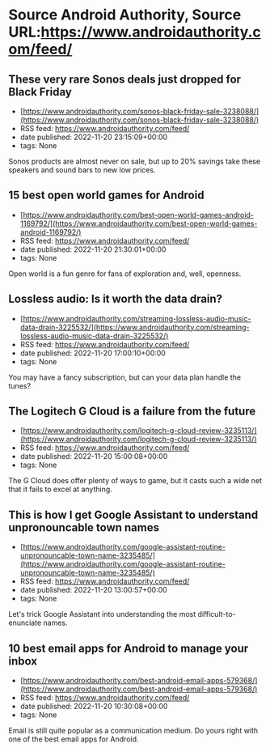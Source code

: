 # Source Android Authority, Source URL:https://www.androidauthority.com/feed/

## These very rare Sonos deals just dropped for Black Friday
 - [https://www.androidauthority.com/sonos-black-friday-sale-3238088/](https://www.androidauthority.com/sonos-black-friday-sale-3238088/)
 - RSS feed: https://www.androidauthority.com/feed/
 - date published: 2022-11-20 23:15:09+00:00
 - tags: None

Sonos products are almost never on sale, but up to 20% savings take these speakers and sound bars to new low prices.

## 15 best open world games for Android
 - [https://www.androidauthority.com/best-open-world-games-android-1169792/](https://www.androidauthority.com/best-open-world-games-android-1169792/)
 - RSS feed: https://www.androidauthority.com/feed/
 - date published: 2022-11-20 21:30:01+00:00
 - tags: None

Open world is a fun genre for fans of exploration and, well, openness.

## Lossless audio: Is it worth the data drain?
 - [https://www.androidauthority.com/streaming-lossless-audio-music-data-drain-3225532/](https://www.androidauthority.com/streaming-lossless-audio-music-data-drain-3225532/)
 - RSS feed: https://www.androidauthority.com/feed/
 - date published: 2022-11-20 17:00:10+00:00
 - tags: None

You may have a fancy subscription, but can your data plan handle the tunes?

## The Logitech G Cloud is a failure from the future
 - [https://www.androidauthority.com/logitech-g-cloud-review-3235113/](https://www.androidauthority.com/logitech-g-cloud-review-3235113/)
 - RSS feed: https://www.androidauthority.com/feed/
 - date published: 2022-11-20 15:00:08+00:00
 - tags: None

The G Cloud does offer plenty of ways to game, but it casts such a wide net that it fails to excel at anything.

## This is how I get Google Assistant to understand unpronouncable town names
 - [https://www.androidauthority.com/google-assistant-routine-unpronouncable-town-name-3235485/](https://www.androidauthority.com/google-assistant-routine-unpronouncable-town-name-3235485/)
 - RSS feed: https://www.androidauthority.com/feed/
 - date published: 2022-11-20 13:00:57+00:00
 - tags: None

Let's trick Google Assistant into understanding the most difficult-to-enunciate names.

## 10 best email apps for Android to manage your inbox
 - [https://www.androidauthority.com/best-android-email-apps-579368/](https://www.androidauthority.com/best-android-email-apps-579368/)
 - RSS feed: https://www.androidauthority.com/feed/
 - date published: 2022-11-20 10:30:08+00:00
 - tags: None

Email is still quite popular as a communication medium. Do yours right with one of the best email apps for Android.
